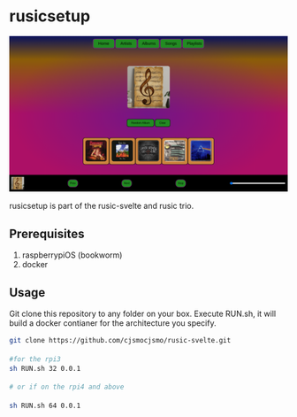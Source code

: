 # rusicsetup

![Project Screenshot](screenshot.png "width=450px")

rusicsetup is part of the rusic-svelte and rusic trio.


## Prerequisites

1. raspberrypiOS (bookworm)
2. docker


## Usage

Git clone this repository to any folder on your box.
Execute RUN.sh, it will build a docker contianer for the architecture you specify.

```bash
git clone https://github.com/cjsmocjsmo/rusic-svelte.git

#for the rpi3
sh RUN.sh 32 0.0.1

# or if on the rpi4 and above

sh RUN.sh 64 0.0.1
```
